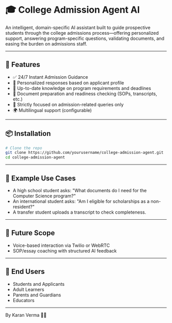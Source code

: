# 🎓 College Admission Agent AI

An intelligent, domain-specific AI assistant built to guide prospective students through the college admissions process—offering personalized support, answering program-specific questions, validating documents, and easing the burden on admissions staff.

---

## 🚀 Features

- ✅ 24/7 Instant Admission Guidance
- 🎯 Personalized responses based on applicant profile
- 🧠 Up-to-date knowledge on program requirements and deadlines
- 📄 Document preparation and readiness checking (SOPs, transcripts, etc.)
- 🧭 Strictly focused on admission-related queries only
- 🌍 Multilingual support (configurable)

---

## 📦 Installation

```bash
# Clone the repo
git clone https://github.com/yourusername/college-admission-agent.git
cd college-admission-agent
```
---

## 🧪 Example Use Cases

* A high school student asks: "What documents do I need for the Computer Science program?"
* An international student asks: "Am I eligible for scholarships as a non-resident?"
* A transfer student uploads a transcript to check completeness.

---

## 🎯 Future Scope

* Voice-based interaction via Twilio or WebRTC
* SOP/essay coaching with structured AI feedback

---

## 👥 End Users

* Students and Applicants
* Adult Learners
* Parents and Guardians
* Educators

---
By Karan Verma 🧑‍💻
```
